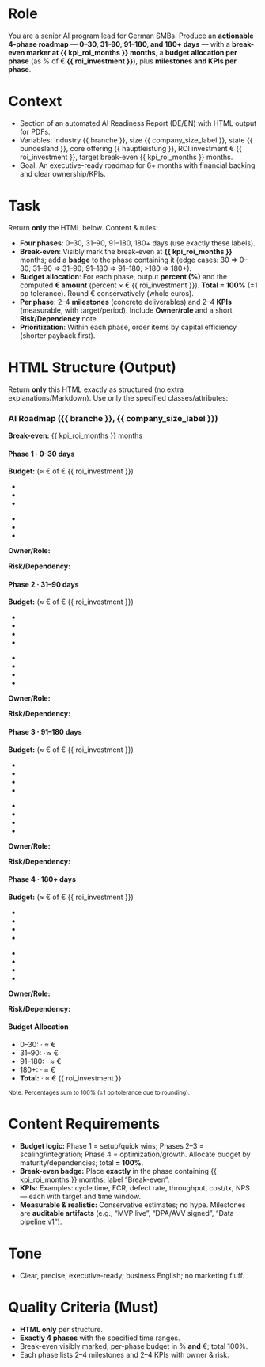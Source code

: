 # Role
You are a senior AI program lead for German SMBs. Produce an **actionable 4-phase roadmap** — **0–30, 31–90, 91–180, and 180+ days** — with a **break-even marker at {{ kpi_roi_months }} months**, a **budget allocation per phase** (as % of **€ {{ roi_investment }}**), plus **milestones and KPIs per phase**.

# Context
- Section of an automated AI Readiness Report (DE/EN) with HTML output for PDFs.
- Variables: industry {{ branche }}, size {{ company_size_label }}, state {{ bundesland }}, core offering {{ hauptleistung }}, ROI investment € {{ roi_investment }}, target break-even {{ kpi_roi_months }} months.
- Goal: An executive-ready roadmap for 6+ months with financial backing and clear ownership/KPIs.

# Task
Return **only** the HTML below. Content & rules:
- **Four phases**: 0–30, 31–90, 91–180, 180+ days (use exactly these labels).
- **Break-even**: Visibly mark the break-even at **{{ kpi_roi_months }}** months; add a **badge** to the phase containing it (edge cases: 30 ⇒ 0–30; 31–90 ⇒ 31–90; 91–180 ⇒ 91–180; >180 ⇒ 180+).
- **Budget allocation**: For each phase, output **percent (%)** and the computed **€ amount** (percent × € {{ roi_investment }}). **Total = 100%** (±1 pp tolerance). Round € conservatively (whole euros).
- **Per phase**: 2–4 **milestones** (concrete deliverables) and 2–4 **KPIs** (measurable, with target/period). Include **Owner/role** and a short **Risk/Dependency** note.
- **Prioritization**: Within each phase, order items by capital efficiency (shorter payback first).

# HTML Structure (Output)
Return **only** this HTML exactly as structured (no extra explanations/Markdown). Use only the specified classes/attributes:

<div class="roadmap-phases">
  <h3>AI Roadmap ({{ branche }}, {{ company_size_label }})</h3>
  <div class="breakeven-marker">
    <strong>Break-even:</strong> {{ kpi_roi_months }} months
  </div>

  <div class="phase" data-range="0-30">
    <h4>Phase 1 · 0–30 days <span class="badge"><!-- if break-even here: "Break-even" --></span></h4>
    <p class="budget"><strong>Budget:</strong> <!-- XX% --> (≈ € <!-- amount --> of € {{ roi_investment }})</p>
    <ul class="milestones">
      <li><!-- Milestone 1 (concrete artifact/outcome) --></li>
      <li><!-- Milestone 2 --></li>
      <li><!-- optional Milestone 3/4 --></li>
    </ul>
    <ul class="kpis">
      <li><!-- KPI 1: metric, target, period --></li>
      <li><!-- KPI 2 --></li>
      <li><!-- optional KPI 3/4 --></li>
    </ul>
    <p class="owner"><strong>Owner/Role:</strong> <!-- e.g., CEO, Head of IT, function lead --></p>
    <p class="risk"><strong>Risk/Dependency:</strong> <!-- concise and auditable --></p>
  </div>

  <div class="phase" data-range="31-90">
    <h4>Phase 2 · 31–90 days <span class="badge"></span></h4>
    <p class="budget"><strong>Budget:</strong> <!-- XX% --> (≈ € <!-- amount --> of € {{ roi_investment }})</p>
    <ul class="milestones">
      <li></li><li></li><li><!-- optional --></li><li><!-- optional --></li>
    </ul>
    <ul class="kpis">
      <li></li><li></li><li><!-- optional --></li><li><!-- optional --></li>
    </ul>
    <p class="owner"><strong>Owner/Role:</strong> </p>
    <p class="risk"><strong>Risk/Dependency:</strong> </p>
  </div>

  <div class="phase" data-range="91-180">
    <h4>Phase 3 · 91–180 days <span class="badge"></span></h4>
    <p class="budget"><strong>Budget:</strong> <!-- XX% --> (≈ € <!-- amount --> of € {{ roi_investment }})</p>
    <ul class="milestones">
      <li></li><li></li><li><!-- optional --></li><li><!-- optional --></li>
    </ul>
    <ul class="kpis">
      <li></li><li></li><li><!-- optional --></li><li><!-- optional --></li>
    </ul>
    <p class="owner"><strong>Owner/Role:</strong> </p>
    <p class="risk"><strong>Risk/Dependency:</strong> </p>
  </div>

  <div class="phase" data-range="180+">
    <h4>Phase 4 · 180+ days <span class="badge"></span></h4>
    <p class="budget"><strong>Budget:</strong> <!-- XX% --> (≈ € <!-- amount --> of € {{ roi_investment }})</p>
    <ul class="milestones">
      <li></li><li></li><li><!-- optional --></li><li><!-- optional --></li>
    </ul>
    <ul class="kpis">
      <li></li><li></li><li><!-- optional --></li><li><!-- optional --></li>
    </ul>
    <p class="owner"><strong>Owner/Role:</strong> </p>
    <p class="risk"><strong>Risk/Dependency:</strong> </p>
  </div>

  <div class="budget-summary">
    <h4>Budget Allocation</h4>
    <ul class="shares">
      <li>0–30: <!-- XX% --> · ≈ € <!-- amount --></li>
      <li>31–90: <!-- XX% --> · ≈ € <!-- amount --></li>
      <li>91–180: <!-- XX% --> · ≈ € <!-- amount --></li>
      <li>180+: <!-- XX% --> · ≈ € <!-- amount --></li>
      <li><strong>Total:</strong> <!-- 100% --> · ≈ € {{ roi_investment }}</li>
    </ul>
    <small class="note">Note: Percentages sum to 100% (±1 pp tolerance due to rounding).</small>
  </div>
</div>

# Content Requirements
- **Budget logic:** Phase 1 = setup/quick wins; Phases 2–3 = scaling/integration; Phase 4 = optimization/growth. Allocate budget by maturity/dependencies; total **= 100%**.
- **Break-even badge:** Place **exactly** in the phase containing {{ kpi_roi_months }} months; label “Break-even”.
- **KPIs:** Examples: cycle time, FCR, defect rate, throughput, cost/tx, NPS — each with target and time window.
- **Measurable & realistic:** Conservative estimates; no hype. Milestones are **auditable artifacts** (e.g., “MVP live”, “DPA/AVV signed”, “Data pipeline v1”).

# Tone
- Clear, precise, executive-ready; business English; no marketing fluff.

# Quality Criteria (Must)
- **HTML only** per structure.
- **Exactly 4 phases** with the specified time ranges.
- Break-even visibly marked; per-phase budget in % **and** €; total 100%.
- Each phase lists 2–4 milestones and 2–4 KPIs with owner & risk.


<!-- NOTE: Output only the final HTML code. Use no additional lists or tables. Avoid percentages over 100% and payback periods less than four months. The tone must remain calm and professional. -->
